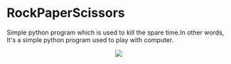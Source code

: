# RockPaperScissors
Simple python program which is used to kill the spare time.In other words, It's a simple python program used to play with computer. 
 <a href="https://hacktoberfest.digitalocean.com/">
            <center>
            <img src="https://img.shields.io/badge/Hacktoberfest%202020-Win%20a%20T--Shirt-critical"></img>
</a></center>

